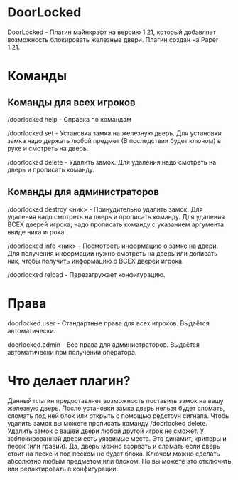 # DoorLocked
DoorLocked - Плагин майнкрафт на версию 1.21, который добавляет возможность блокировать железные двери. Плагин создан на Paper 1.21.

# Команды
## Команды для всех игроков
/doorlocked help  - Справка по командам

/doorlocked set <key> - Установка замка на железную дверь. Для установки замка надо держать любой предмет (В последствии будет ключом) в руке и смотреть на дверь. 

/doorlocked delete - Удалить замок. Для удаления надо смотреть на дверь и прописать команду.

## Команды для администраторов
/doorlocked destroy <ник> - Принудительно удалить замок. Для удаления надо смотреть на дверь и прописать команду. Для удаления ВСЕХ дверей игрока, надо прописать команду с указанием аргумента ввиде ника игрока.

/doorlocked info <ник> - Посмотреть информацию о замке на двери. Для получения информации нужно смотреть на дверь или дописать ник, чтобы получить информацию о ВСЕХ дверей игрока.

/doorlocked reload - Перезагружает конфигурацию.

# Права
doorlocked.user - Стандартные права для всех игроков. Выдаётся автоматически.

doorlocked.admin - Все права для администраторов. Выдаётся автоматически при получении оператора.

# Что делает плагин?
Данный плагин предоставляет возможность поставить замок на вашу железную дверь. После установки замка дверь нельзя будет сломать, сломать под ней блок или открыть с помощью редстоун сигнала. Чтобы удалить замок вы можете прописать команду /doorlocked delete. Удалить замок с вашей двери любой другой игрок не сможет. У заблокированной двери есть уязвимые места. Это динамит, криперы и песок (или гравий). Да, дверь можно взорвать и сломать если дверь стоит на песке и под песком не будет блока. Ключом можно сделать абсолютно любым предметом или блоком. Но вы можете это отключить или редактировать в конфигурации. 
